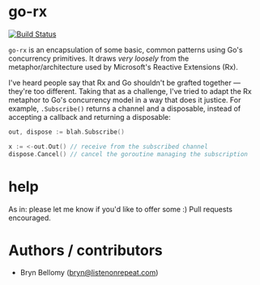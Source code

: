 
# go-rx

[![Build Status](https://drone.io/github.com/brynbellomy/go-rx/status.png)](https://drone.io/github.com/brynbellomy/go-rx/latest)

`go-rx` is an encapsulation of some basic, common patterns using Go's concurrency primitives.  It draws *very loosely* from the metaphor/architecture used by Microsoft's Reactive Extensions (Rx).

I've heard people say that Rx and Go shouldn't be grafted together — they're too different.  Taking that as a challenge, I've tried to adapt the Rx metaphor to Go's concurrency model in a way that does it justice.  For example, `.Subscribe()` returns a channel and a disposable, instead of accepting a callback and returning a disposable:

```go
out, dispose := blah.Subscribe()

x := <-out.Out() // receive from the subscribed channel
dispose.Cancel() // cancel the goroutine managing the subscription
```

# help

As in: please let me know if you'd like to offer some :)  Pull requests encouraged.

# Authors / contributors

- Bryn Bellomy (<bryn@listenonrepeat.com>)